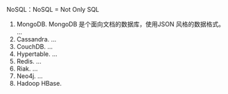 NoSQL：NoSQL = Not Only SQL

1. MongoDB. MongoDB 是个面向文档的数据库，使用JSON 风格的数据格式。 ...
2. Cassandra. ...
3. CouchDB. ...
4. Hypertable. ...
5. Redis. ...
6. Riak. ...
7. Neo4j. ...
8. Hadoop HBase.

